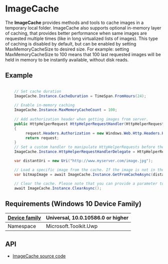 # ImageCache

The **ImageCache** provides methods and tools to cache images in a temporary local folder. ImageCache also supports optional in-memory layer of caching, that provides better performance when same images are requested multiple times (like in long virtualized lists of images). This type of caching is disabled by default, but can be enabled by setting MaxMemoryCacheSize to desired size. For example: setting MaxMemoryCacheSize to 100 means that 100 last requested images will be held in memory to be instantly available, without disk reads.

## Example

```csharp

	// Set cache duration
	ImageCache.Instance.CacheDuration = TimeSpan.FromHours(24);
	
	// Enable in-memory caching
	ImageCache.Instance.MaxMemoryCacheCount = 100;
	
	// Add authorization header when getting images from server.
	public HttpHelperRequest HttpHelperRequestHandler(HttpHelperRequest request)
	{
		 request.Headers.Authorization = new Windows.Web.Http.Headers.HttpCredentialsHeaderValue("Basic", token);
		 return request;
	}
	// Set a custom handler to manipulate HttpHelperRequests before they are sent.
	ImageCache.Instance.HttpHelperRequestHandlerDelegate = HttpHelperRequestHandler;

	var distantUri = new Uri("http://www.myserver.com/image.jpg");

	// Load a specific image from the cache. If the image is not in the cache, ImageCache will try to download and store it
	var bitmapImage = await ImageCache.Instance.GetFromCacheAsync(distantUri));

	// Clear the cache. Please note that you can provide a parameter to define a timespan from now to select cache entries to delete.
	await ImageCache.Instance.ClearAsync();	

```

## Requirements (Windows 10 Device Family)

| [Device family](http://go.microsoft.com/fwlink/p/?LinkID=526370) | Universal, 10.0.10586.0 or higher |
| --- | --- |
| Namespace | Microsoft.Toolkit.Uwp |


## API

* [ImageCache source code](https://github.com/Microsoft/UWPCommunityToolkit/blob/master/Microsoft.Toolkit.Uwp.UI/Cache/ImageCache.cs)


